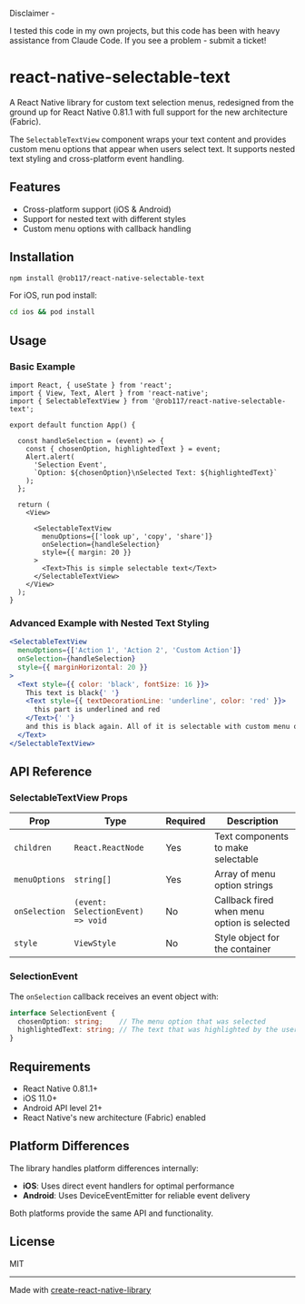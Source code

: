 Disclaimer -

I tested this code in my own projects, but this code has been with heavy assistance from Claude Code. If you see a problem - submit a ticket!

# react-native-selectable-text

A React Native library for custom text selection menus, redesigned from the ground up for React Native 0.81.1 with full support for the new architecture (Fabric).

The `SelectableTextView` component wraps your text content and provides custom menu options that appear when users select text. It supports nested text styling and cross-platform event handling.

## Features

- Cross-platform support (iOS & Android)
- Support for nested text with different styles
- Custom menu options with callback handling

## Installation

```sh
npm install @rob117/react-native-selectable-text
```

For iOS, run pod install:
```sh
cd ios && pod install
```

## Usage

### Basic Example

```tsx
import React, { useState } from 'react';
import { View, Text, Alert } from 'react-native';
import { SelectableTextView } from '@rob117/react-native-selectable-text';

export default function App() {

  const handleSelection = (event) => {
    const { chosenOption, highlightedText } = event;
    Alert.alert(
      'Selection Event',
      `Option: ${chosenOption}\nSelected Text: ${highlightedText}`
    );
  };

  return (
    <View>

      <SelectableTextView
        menuOptions={['look up', 'copy', 'share']}
        onSelection={handleSelection}
        style={{ margin: 20 }}
      >
        <Text>This is simple selectable text</Text>
      </SelectableTextView>
    </View>
  );
}
```

### Advanced Example with Nested Text Styling

```jsx
<SelectableTextView
  menuOptions={['Action 1', 'Action 2', 'Custom Action']}
  onSelection={handleSelection}
  style={{ marginHorizontal: 20 }}
>
  <Text style={{ color: 'black', fontSize: 16 }}>
    This text is black{' '}
    <Text style={{ textDecorationLine: 'underline', color: 'red' }}>
      this part is underlined and red
    </Text>{' '}
    and this is black again. All of it is selectable with custom menu options!
  </Text>
</SelectableTextView>
```

## API Reference

### SelectableTextView Props

| Prop          | Type                              | Required | Description                                 |
| ------------- | --------------------------------- | -------- | ------------------------------------------- |
| `children`    | `React.ReactNode`                 | Yes      | Text components to make selectable          |
| `menuOptions` | `string[]`                        | Yes      | Array of menu option strings                |
| `onSelection` | `(event: SelectionEvent) => void` | No       | Callback fired when menu option is selected |
| `style`       | `ViewStyle`                       | No       | Style object for the container              |

### SelectionEvent

The `onSelection` callback receives an event object with:

```typescript
interface SelectionEvent {
  chosenOption: string;    // The menu option that was selected
  highlightedText: string; // The text that was highlighted by the user
}
```

## Requirements

- React Native 0.81.1+
- iOS 11.0+
- Android API level 21+
- React Native's new architecture (Fabric) enabled

## Platform Differences

The library handles platform differences internally:
- **iOS**: Uses direct event handlers for optimal performance
- **Android**: Uses DeviceEventEmitter for reliable event delivery

Both platforms provide the same API and functionality.

## License

MIT

---

Made with [create-react-native-library](https://github.com/callstack/react-native-builder-bob)
